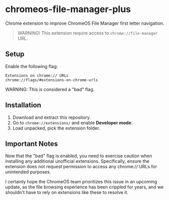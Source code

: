 # chromeos-file-manager-plus
Chrome extension to improve ChromeOS File Manager first letter navigation.

> WARNING!
> This extension require access to `chrome://file-manager` URL.

## Setup
Enable the following flag:
```
Extensions on chrome:// URLs
chrome://flags/#extensions-on-chrome-urls
```
WARNING: This is considered a "bad" flag.

## Installation
1. Download and extract this repository.
2. Go to `chrome://extensions/` and enable **Developer mode**.
3. Load unpacked, pick the extension folder.

## Important Notes
Now that the "bad" flag is enabled, you need to exercise caution when installing any additional unofficial extensions. Specifically, ensure the extension does not request permission to access any chrome:// URLs for unintended purposes.

I certainly hope the ChromeOS team prioritizes this issue in an upcoming update, as the file browsing experience has been crippled for years, and we shouldn't have to rely on extensions like these to resolve it.
